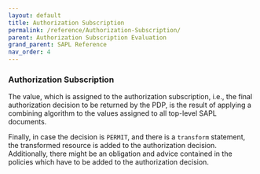 ```yaml
---
layout: default
title: Authorization Subscription
permalink: /reference/Authorization-Subscription/
parent: Authorization Subscription Evaluation
grand_parent: SAPL Reference
nav_order: 4
---
```


### Authorization Subscription

The value, which is assigned to the authorization subscription, i.e., the final authorization decision to be returned by the PDP, is the result of applying a combining algorithm to the values assigned to all top-level SAPL documents.

Finally, in case the decision is `PERMIT`, and there is a `transform` statement, the transformed resource is added to the authorization decision. Additionally, there might be an obligation and advice contained in the policies which have to be added to the authorization decision.